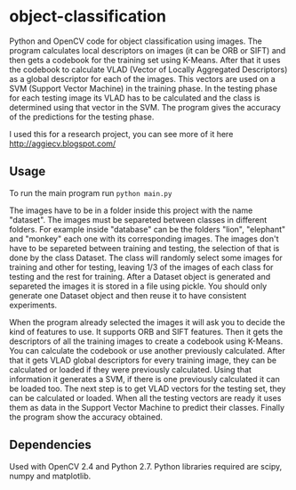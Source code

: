# object-classification
Python and OpenCV code for object classification using images.
The program calculates local descriptors on images (it can be ORB or SIFT) and then gets a codebook for the training set using K-Means.
After that it uses the codebook to calculate VLAD (Vector of Locally Aggregated Descriptors) as a global descriptor for each
of the images. This vectors are used on a SVM (Support Vector Machine) in the training phase. In the testing phase for each
testing image its VLAD has to be calculated and the class is determined using that vector in the SVM. The program gives the
accuracy of the predictions for the testing phase.

I used this for a research project, you can see more of it here http://aggiecv.blogspot.com/

## Usage
To run the main program run ``python main.py``

The images have to be in a folder inside this project with the name "dataset". The images must be separeted between classes
in different folders. For example inside "database" can be the folders "lion", "elephant" and "monkey" each one with its
corresponding images. The images don't have to be separeted between training and testing, the selection of that is done by
the class Dataset. The class will randomly select some images for training and other for testing, leaving 1/3 of the images
of each class for testing and the rest for training. After a Dataset object is generated and separeted the images it is stored
in a file using pickle. You should only generate one Dataset object and then reuse it to have consistent experiments.

When the program already selected the images it will ask you to decide the kind of features to use. It supports ORB and SIFT
features. Then it gets the descriptors of all the training images to create a codebook using K-Means. You can calculate the
codebook or use another previously calculated. After that it gets VLAD global descriptors for every training image, they can
be calculated or loaded if they were previously calculated. Using that information it generates a SVM, if there is one previously
calculated it can be loaded too. The next step is to get VLAD vectors for the testing set, they can be calculated or loaded.
When all the testing vectors are ready it uses them as data in the Support Vector Machine to predict their classes. Finally
the program show the accuracy obtained.

## Dependencies
Used with OpenCV 2.4 and Python 2.7. Python libraries required are scipy, numpy and matplotlib.
